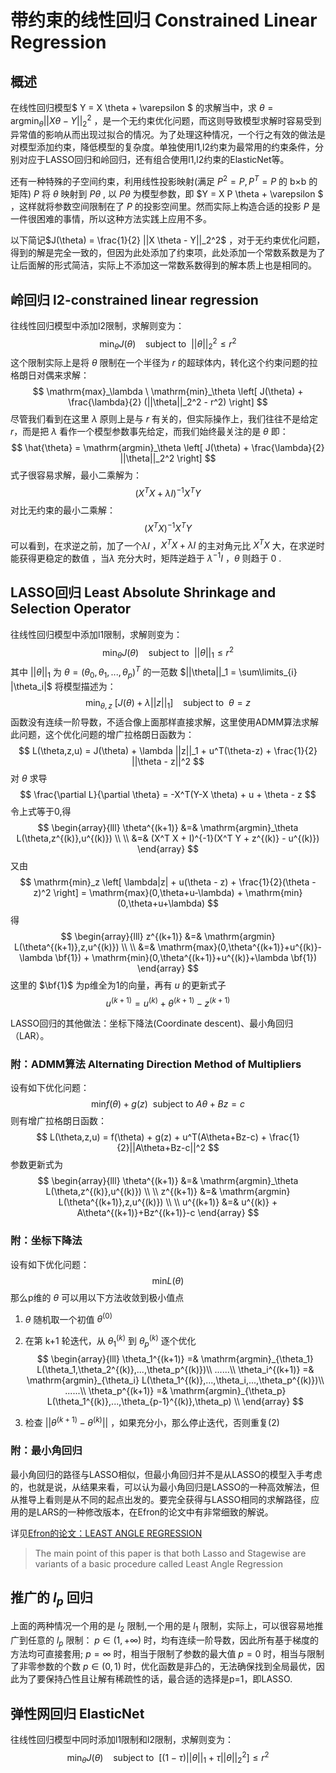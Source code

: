 # 带约束的线性回归 Constrained Linear Regression

## 概述
在线性回归模型$ Y = X \theta + \varepsilon $ 的求解当中，求 $\theta = \mathrm{argmin}_\theta ||X \theta - Y||_2^2$ ，是一个无约束优化问题，而这则导致模型求解时容易受到异常值的影响从而出现过拟合的情况。为了处理这种情况，一个行之有效的做法是对模型添加约束，降低模型的复杂度。单独使用l1,l2约束为最常用的约束条件，分别对应于LASSO回归和岭回归，还有组合使用l1,l2约束的ElasticNet等。

还有一种特殊的子空间约束，利用线性投影映射(满足 $P^2=P , P^T=P$ 的 b×b 的矩阵) $P$ 将 $\theta$ 映射到 $P \theta$ , 以 $P \theta$ 为模型参数，即 $Y = X P \theta + \varepsilon $ ，这样就将参数空间限制在了 $P$ 的投影空间里。然而实际上构造合适的投影 $P$ 是一件很困难的事情，所以这种方法实践上应用不多。

以下简记$J(\theta) = \frac{1}{2} ||X \theta - Y||_2^2$ ，对于无约束优化问题，得到的解是完全一致的，但因为此处添加了约束项，此处添加一个常数系数是为了让后面解的形式简洁，实际上不添加这一常数系数得到的解本质上也是相同的。

## 岭回归 l2-constrained linear regression

往线性回归模型中添加l2限制，求解则变为：
$$
\mathrm{min}_\theta J(\theta) \ \ \ \ \mathrm{subject\ to}\ \ ||\theta||_2^2 \leq r^2
$$ 这个限制实际上是将 $\theta$ 限制在一个半径为 $r$ 的超球体内，转化这个约束问题的拉格朗日对偶来求解：
$$
\mathrm{max}_\lambda \ \mathrm{min}_\theta \left[ J(\theta) + \frac{\lambda}{2} (||\theta||_2^2 - r^2) \right]
$$ 尽管我们看到在这里 $\lambda$ 原则上是与 $r$ 有关的，但实际操作上，我们往往不是给定 $r$，而是把 $\lambda$ 看作一个模型参数事先给定，而我们始终最关注的是 $\theta$ 即：
$$
\hat{\theta} = \mathrm{argmin}_\theta \left[ J(\theta) + \frac{\lambda}{2} ||\theta||_2^2 \right]
$$ 式子很容易求解，最小二乘解为：
$$
(X^T X + \lambda I)^{-1} X^T Y
$$ 对比无约束的最小二乘解：
$$
(X^T X)^{-1} X^T Y
$$ 可以看到，在求逆之前，加了一个$\lambda I$ ，$X^T X + \lambda I$ 的主对角元比 $X^T X$ 大，在求逆时能获得更稳定的数值 ，当$\lambda$ 充分大时，矩阵逆趋于 $\lambda^{-1} I$ ，$\theta$ 则趋于 0 .

## LASSO回归 Least Absolute Shrinkage and Selection Operator
往线性回归模型中添加l1限制，求解则变为：
$$
\mathrm{min}_\theta J(\theta) \ \ \ \ \mathrm{subject\ to}\ \ ||\theta||_1 \leq r^2
$$ 其中 $||\theta||_1$ 为 $\theta = (\theta_0,\theta_1,...,\theta_p)^T$ 的一范数 $||\theta||_1 = \sum\limits_{i} |\theta_i|$
将模型描述为：
$$
\mathrm{min}_{\theta,z}\ \left[ J(\theta) + \lambda||z||_1 \right] \ \ \ \ \mathrm{subject\ to}\ \ \theta = z
$$ 函数没有连续一阶导数，不适合像上面那样直接求解，这里使用ADMM算法求解此问题，这个优化问题的增广拉格朗日函数为：
$$
L(\theta,z,u) = J(\theta) + \lambda ||z||_1 + u^T(\theta-z) + \frac{1}{2} ||\theta - z||^2
$$ 对 $\theta$ 求导
$$
\frac{\partial L}{\partial \theta} = -X^T(Y-X \theta) + u + \theta - z
$$ 令上式等于0,得
$$
\begin{array}{lll}
\theta^{(k+1)} &=& \mathrm{argmin}_\theta L(\theta,z^{(k)},u^{(k)}) \\ \\
               &=& (X^T X + I)^{-1}(X^T Y + z^{(k)} - u^{(k)})
\end{array}
$$ 又由
$$
\mathrm{min}_z \left[ \lambda|z| + u(\theta - z) + \frac{1}{2}(\theta - z)^2 \right] = \mathrm{max}(0,\theta+u-\lambda) + \mathrm{min}(0,\theta+u+\lambda)
$$ 得
$$
\begin{array}{lll}
z^{(k+1)} &=& \mathrm{argmin} L(\theta^{(k+1)},z,u^{(k)}) \\ \\
          &=& \mathrm{max}(0,\theta^{(k+1)}+u^{(k)}-\lambda \bf{1}) + \mathrm{min}(0,\theta^{(k+1)}+u^{(k)}+\lambda \bf{1})
\end{array}
$$ 这里的 $\bf{1}$ 为p维全为1的向量，再有 $u$ 的更新式子
$$
u^{(k+1)} = u^{(k)} + \theta^{(k+1)} - z^{(k+1)}
$$

LASSO回归的其他做法：坐标下降法(Coordinate descent)、最小角回归（LAR）。

### 附：ADMM算法 Alternating Direction Method of Multipliers
设有如下优化问题：
$$
\mathrm{min} f(\theta)+g(z)\ \ \mathrm{subject\ to}\ A\theta+Bz = c
$$ 则有增广拉格朗日函数：
$$
L(\theta,z,u) = f(\theta) + g(z) + u^T(A\theta+Bz-c) + \frac{1}{2}||A\theta+Bz-c||^2
$$ 参数更新式为
$$
\begin{array}{lll}
\theta^{(k+1)} &=& \mathrm{argmin}_\theta L(\theta,z^{(k)},u^{(k)}) \\ \\
z^{(k+1)} &=& \mathrm{argmin} L(\theta^{(k+1)},z,u^{(k)}) \\ \\
u^{(k+1)} &=& u^{(k)} + A\theta^{(k+1)}+Bz^{(k+1)}-c
\end{array}
$$

### 附：坐标下降法
设有如下优化问题：
$$ \mathrm{min} L(\theta) $$
那么p维的 $\theta$ 可以用以下方法收敛到极小值点
1. $\theta$ 随机取一个初值 $\theta^{(0)}$

2. 在第 k+1 轮迭代，从 $\theta_1^{(k)}$ 到 $\theta_p^{(k)}$ 逐个优化
$$
\begin{array}{lll}
\theta_1^{(k+1)} =& \mathrm{argmin}_{\theta_1} L(\theta_1,\theta_2^{(k)},...,\theta_p^{(k)})\\
......\\
\theta_i^{(k+1)} =& \mathrm{argmin}_{\theta_i} L(\theta_1^{(k)},...,\theta_i,...,\theta_p^{(k)})\\
......\\
\theta_p^{(k+1)} =& \mathrm{argmin}_{\theta_p} L(\theta_1^{(k)},...,\theta_{p-1}^{(k)},\theta_p) \\
\end{array}
$$
3. 检查 $||\theta^{(k+1)} - \theta^{(k)}||$ ，如果充分小，那么停止迭代，否则重复(2)

### 附：最小角回归
最小角回归的路径与LASSO相似，但最小角回归并不是从LASSO的模型入手考虑的，也就是说，从结果来看，可以认为最小角回归是LASSO的一种高效解法，但从推导上看则是从不同的起点出发的。要完全获得与LASSO相同的求解路径，应用的是LARS的一种修改版本，在Efron的论文中有非常细致的解说。

详见[Efron的论文：LEAST ANGLE REGRESSION](http://statweb.stanford.edu/~tibs/ftp/lars.pdf)
> The main point of this paper is that both Lasso and Stagewise are variants of a basic procedure called Least Angle Regression

## 推广的 $l_p$ 回归
上面的两种情况一个用的是 $l_2$ 限制,一个用的是 $l_1$ 限制，实际上，可以很容易地推广到任意的 $l_p$ 限制：
$p \in (1,+\infty)$ 时，均有连续一阶导数，因此所有基于梯度的方法均可直接套用;
$p = \infty$ 时，相当于限制了参数的最大值
$p = 0$ 时，相当与限制了非零参数的个数
$p \in (0,1)$ 时，优化函数是非凸的，无法确保找到全局最优，因此为了要保持凸性且让解有稀疏性的话，最合适的选择是p=1，即LASSO.

## 弹性网回归 ElasticNet
往线性回归模型中同时添加l1限制和l2限制，求解则变为：
$$
\mathrm{min}_\theta J(\theta) \ \ \ \ \mathrm{subject\ to}\ \ [(1-\tau)||\theta||_1 + \tau ||\theta||_2^2] \leq r^2
$$